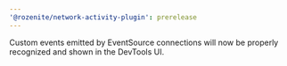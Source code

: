 ```yaml
---
'@rozenite/network-activity-plugin': prerelease
---
```


Custom events emitted by EventSource connections will now be properly recognized and shown in the DevTools UI.
